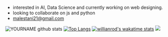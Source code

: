 - interested in AI, Data Science and currently working on web designing.
- looking to collaborate on js and python
- malestani21@gmail.com

<!---
Mustafa-Zahedi/Mustafa-Zahedi is a ✨ special ✨ repository because its `README.md` (this file) appears on your GitHub profile.
You can click the Preview link to take a look at your changes.
--->

![YOURNAME github stats](https://github-readme-stats.vercel.app/api?username=Mustafa-Zahedi&show_icons=true&hide_border=true&theme=radical)
[![Top Langs](https://github-readme-stats.vercel.app/api/top-langs/?username=Mustafa-Zahedi&theme=radical&layout=compact)](https://github.com/anuraghazra/github-readme-stats)
[![willianrod's wakatime stats](https://github-readme-stats.vercel.app/api/wakatime?username=mustafa_zahedi&theme=radical)](https://github.com/anuraghazra/github-readme-stats)
![](https://img.shields.io/badge/<JAVASCRIPT>-<REACTJS>-<NEXTJS>-<TAILWINDCSS>-<WORD_ON_RIGHT>-informational?style=flat&logo=<LOGO_NAME>&logoColor=white&color=2bbc8a)
